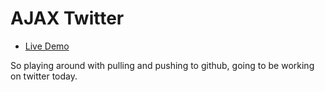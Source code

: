 # AJAX Twitter

+ [Live Demo][live-demo]

[live-demo]: http://aa-twitter.herokuapp.com/


So playing around with pulling and pushing to github, going to be working on twitter today.
